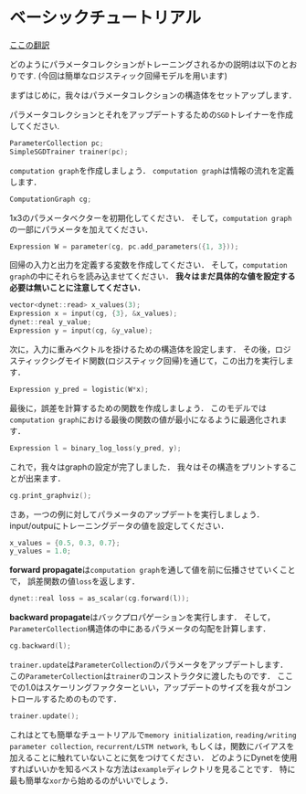# ベーシックチュートリアル

[ここの翻訳](https://dynet.readthedocs.io/en/latest/cpp_basic_tutorial.html)

どのようにパラメータコレクションがトレーニングされるかの説明は以下のとおりです.
(今回は簡単なロジスティック回帰モデルを用います)

まずはじめに，我々はパラメータコレクションの構造体をセットアップします．

パラメータコレクションとそれをアップデートするための`SGD`トレイナーを作成してください.

```C++
ParameterCollection pc;
SimpleSGDTrainer trainer(pc);
```

`computation graph`を作成しましょう．
`computation graph`は情報の流れを定義します．

```C++
ComputationGraph cg;
```

1x3のパラメータベクターを初期化してください．
そして，`computation graph`の一部にパラメータを加えてください．

```C++
Expression W = parameter(cg, pc.add_parameters({1, 3}));
```

回帰の入力と出力を定義する変数を作成してください．
そして，`computation graph`の中にそれらを読み込ませてください．
**我々はまだ具体的な値を設定する必要は無いことに注意してください．**

```C++
vector<dynet::read> x_values(3);
Expression x = input(cg, {3}, &x_values);
dynet::real y_value;
Expression y = input(cg, &y_value);
```

次に，入力に重みベクトルを掛けるための構造体を設定します．
その後，ロジスティックシグモイド関数(ロジスティック回帰)を通じて，この出力を実行します．

```C++
Expression y_pred = logistic(W*x);
```

最後に，誤差を計算するための関数を作成しましょう．
このモデルでは`computation graph`における最後の関数の値が最小になるように最適化されます．

```C++
Expression l = binary_log_loss(y_pred, y);
```

これで，我々はgraphの設定が完了しました．
我々はその構造をプリントすることが出来ます．

```C++
cg.print_graphviz();
```

さあ，一つの例に対してパラメータのアップデートを実行しましょう．
input/outpuにトレーニングデータの値を設定してください．

```C++
x_values = {0.5, 0.3, 0.7};
y_values = 1.0;
```

**forward propagate**は`computation graph`を通して値を前に伝播させていくことで，
誤差関数の値`loss`を返します．

```C++
dynet::real loss = as_scalar(cg.forward(l));
```

**backward propagate**はバックプロパゲーションを実行します．
そして，`ParameterCollection`構造体の中にあるパラメータの勾配を計算します．

```C++
cg.backward(l);
```

`trainer.update`は`ParameterCollection`のパラメータをアップデートします．
この`ParameterCollection`は`trainer`のコンストラクタに渡したものです．
ここでの1.0はスケーリングファクターといい，アップデートのサイズを我々がコントロールするためのものです．

```C++
trainer.update();
```

これはとても簡単なチュートリアルで`memory initialization`, `reading/writing parameter collection`, `recurrent/LSTM network`,
もしくは，関数にバイアスを加えることに触れていないことに気をつけてください．
どのようにDynetを使用すればいいかを知るベストな方法は`example`ディレクトリを見ることです．
特に最も簡単な`xor`から始めるのがいいでしょう．
